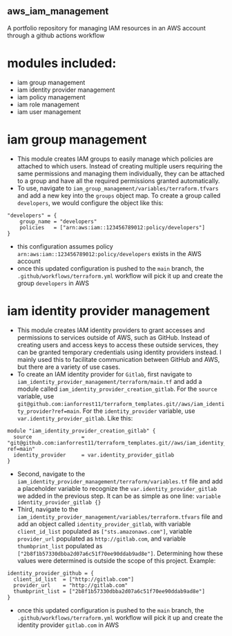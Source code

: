 ## aws_iam_management
A portfolio repository for managing IAM resources in an AWS account through a github actions workflow

# modules included:
- iam group management
- iam identity provider management
- iam policy management
- iam role management
- iam user management

# iam group management
- This module creates IAM groups to easily manage which policies are attached to which users.  Instead of creating multiple users requiring the same permissions and managing them individually, they can be attached to a group and have all the required permissions granted automatically.
- To use, navigate to `iam_group_management/variables/terraform.tfvars` and add a new key into the `groups` object map.  To create a group called `developers`, we would configure the object like this:
```
"developers" = {
    group_name = "developers"
    policies   = ["arn:aws:iam::123456789012:policy/developers"]
}
```
- this configuration assumes policy `arn:aws:iam::123456789012:policy/developers` exists in the AWS account
- once this updated configuration is pushed to the `main` branch, the `.github/workflows/terraform.yml` workflow will pick it up and create the group `developers` in AWS

# iam identity provider management
- This module creates IAM identity providers to grant accesses and permissions to services outside of AWS, such as GitHub.  Instead of creating users and access keys to access these outside services, they can be granted temporary credentials using identity providers instead.  I mainly used this to facilitate communication between GitHub and AWS, but there are a variety of use cases.
- To create an IAM identity provider for `Gitlab`, first navigate to `iam_identity_provider_management/terraform/main.tf` and add a module called `iam_identity_provider_creation_gitlab`.  For the `source` variable, use `git@github.com:ianforrest11/terraform_templates.git//aws/iam_identity_provider?ref=main`. For the `identity_provider` variable, use `var.identity_provider_gitlab`.  Like this:
```
module "iam_identity_provider_creation_gitlab" {
  source                = "git@github.com:ianforrest11/terraform_templates.git//aws/iam_identity_provider?ref=main"
  identity_provider     = var.identity_provider_gitlab
}
```
- Second, navigate to the `iam_identity_provider_management/terraform/variables.tf` file and add a placeholder variable to recognize the `var.identity_provider_gitlab` we added in the previous step.  It can be as simple as one line: `variable identity_provider_gitlab {}`
- Third, navigate to the `iam_identity_provider_management/variables/terraform.tfvars` file and add an object called `identity_provider_gitlab`, with variable `client_id_list` populated as `["sts.amazonaws.com"]`, variable `provider_url` populated as `http://gitlab.com`, and variable `thumbprint_list` populated as `["2b8f1b57330dbba2d07a6c51f70ee90ddab9ad8e"]`.  Determining how these values were determined is outside the scope of this project.  Example:
```
identity_provider_github = {
  client_id_list  = ["http://gitlab.com"]
  provider_url    = "http://gitlab.com"
  thumbprint_list = ["2b8f1b57330dbba2d07a6c51f70ee90ddab9ad8e"]
}
```
- once this updated configuration is pushed to the `main` branch, the `.github/workflows/terraform.yml` workflow will pick it up and create the identity provider `gitlab.com` in AWS

